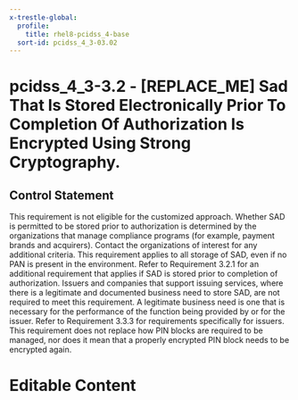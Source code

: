 ```yaml
---
x-trestle-global:
  profile:
    title: rhel8-pcidss_4-base
  sort-id: pcidss_4_3-03.02
---
```


# pcidss_4_3-3.2 - \[REPLACE_ME\] Sad That Is Stored Electronically Prior To Completion Of Authorization Is Encrypted Using Strong Cryptography.

## Control Statement

This requirement is not eligible for the customized approach. Whether SAD is permitted to
be stored prior to authorization is determined by the organizations that manage compliance
programs (for example, payment brands and acquirers). Contact the organizations of
interest for any additional criteria. This requirement applies to all storage of SAD, even
if no PAN is present in the environment. Refer to Requirement 3.2.1 for an additional
requirement that applies if SAD is stored prior to completion of authorization. Issuers
and companies that support issuing services, where there is a legitimate and documented
business need to store SAD, are not required to meet this requirement. A legitimate
business need is one that is necessary for the performance of the function being provided
by or for the issuer. Refer to Requirement 3.3.3 for requirements specifically for issuers.
This requirement does not replace how PIN blocks are required to be managed, nor does it
mean that a properly encrypted PIN block needs to be encrypted again.

# Editable Content

<!-- Make additions and edits below -->
<!-- The above represents the contents of the control as received by the profile, prior to additions. -->
<!-- If the profile makes additions to the control, they will appear below. -->
<!-- The above markdown may not be edited but you may edit the content below, and/or introduce new additions to be made by the profile. -->
<!-- If there is a yaml header at the top, parameter values may be edited. Use --set-parameters to incorporate the changes during assembly. -->
<!-- The content here will then replace what is in the profile for this control, after running profile-assemble. -->
<!-- The current profile has no added parts for this control, but you may add new ones here. -->
<!-- Each addition must have a heading either of the form ## Control my_addition_name -->
<!-- or ## Part a. (where the a. refers to one of the control statement labels.) -->
<!-- "## Control" parts are new parts added after the statement part. -->
<!-- "## Part" parts are new parts added into the top-level statement part with that label. -->
<!-- Subparts may be added with nested hash levels of the form ### My Subpart Name -->
<!-- underneath the parent ## Control or ## Part being added -->
<!-- See https://oscal-compass.github.io/compliance-trestle/tutorials/ssp_profile_catalog_authoring/ssp_profile_catalog_authoring for guidance. -->
